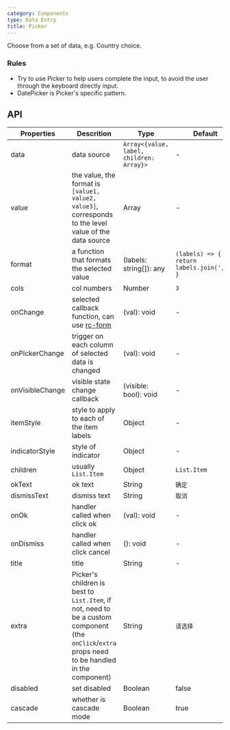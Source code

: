 ```yaml
---
category: Components
type: Data Entry
title: Picker
---
```


Choose from a set of data, e.g. Country choice.

### Rules
- Try to use Picker to help users complete the input, to avoid the user through the keyboard directly input.
- DatePicker is Picker's specific pattern.

## API

Properties | Descrition | Type | Default
-----------|------------|------|--------
| data    | data source      | `Array<{value, label, children: Array}>` |   -  |
| value   | the value, the format is `[value1, value2, value3]`, corresponds to the level value of the data source   | Array  | - |
| format  | a function that formats the selected value  | (labels: string[]): any | `(labels) => { return labels.join(','); } ` |
| cols    | col numbers   | Number |  `3`  |
| onChange | selected callback function, can use [rc-form](https://github.com/react-component/form) | (val): void | - |
| onPickerChange | trigger on each column of selected data is changed  | (val): void | - |
| onVisibleChange  | visible state change callback    | (visible: bool): void |  -   |
| itemStyle | style to apply to each of the item labels | Object | -|
| indicatorStyle  | style of indicator | Object | - |
| children| usually `List.Item` | Object |  `List.Item`  |
| okText  | ok text | String |  `确定`  |
| dismissText  | dismiss text | String |  `取消`  |
| onOk  | handler called when click ok | (val): void  |  - |
| onDismiss  | handler called when click cancel | (): void  |  -  |
| title  | title | String | - |
| extra  | Picker's children is best to `List.Item`, if not, need to be a custom component (the `onClick`/`extra` props need to be handled in the component) | String |  `请选择`  |
| disabled  | set disabled | Boolean | false |
| cascade  | whether is cascade mode | Boolean | true |
